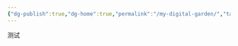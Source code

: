 ```yaml
---
{"dg-publish":true,"dg-home":true,"permalink":"/my-digital-garden/","tags":"gardenEntry","dgPassFrontmatter":true}
---
```



测试
